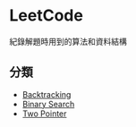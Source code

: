 # LeetCode

紀錄解題時用到的算法和資料結構

## 分類

* [Backtracking](./docs/backtracking.md)<br>
* [Binary Search](./docs/binary-search.md)<br>
* [Two Pointer](./docs/two-pointer.md)
